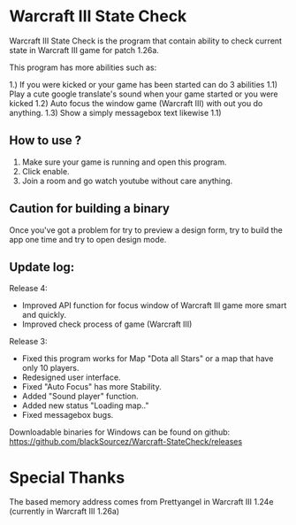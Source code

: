 # Warcraft III State Check

Warcraft III State Check is the program that contain ability to check current state in Warcraft III game for patch 1.26a.

This program has more abilities such as:

1.) If you were kicked or your game has been started can do 3 abilities 
  1.1) Play a cute google translate's sound when your game started or you were kicked
  1.2) Auto focus the window game (Warcraft III) with out you do anything.
  1.3) Show a simply messagebox text likewise 1.1)
  
## How to use ?

1) Make sure your game is running and open this program.
2) Click enable.
3) Join a room and go watch youtube without care anything.

## Caution for building a binary

Once you've got a problem for try to preview a design form, try to build the app one time and try to open design mode.

## Update log:

  Release 4:
  - Improved API function for focus window of Warcraft III game more smart and quickly.
  - Improved check process of game (Warcraft III)
  
  Release 3:
  - Fixed this program works for Map "Dota all Stars" or a map that have only 10 players.
  - Redesigned user interface.
  - Fixed "Auto Focus" has more Stability.
  - Added "Sound player" function.
  - Added new status "Loading map.."
  - Fixed messagebox bugs.

Downloadable binaries for Windows can be found on github:  
https://github.com/blackSourcez/Warcraft-StateCheck/releases

# Special Thanks

The based memory address comes from Prettyangel in Warcraft III 1.24e (currently in Warcraft III 1.26a)
